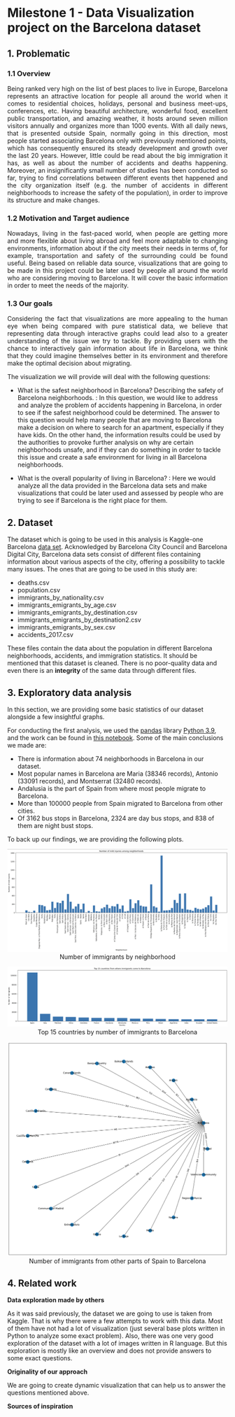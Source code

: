 # Milestone 1 - Data Visualization project on the Barcelona dataset

## 1. Problematic

### 1.1 Overview

<div style="text-align: justify"> Being ranked very high on the list of best places to live in Europe, Barcelona represents an attractive location for people all around the world when it comes to residential choices, holidays, personal and business meet-ups, conferences, etc. Having beautiful architecture, wonderful food, excellent public transportation, and amazing weather, it hosts around seven million visitors annually and organizes more than 1000 events. With all daily news, that is presented outside Spain, normally going in this direction, most people started associating Barcelona only with previously mentioned points, which has consequently ensured its steady development and growth over the last 20 years. However, little could be read about the big immigration it has, as well as about the number of accidents and deaths happening. Moreover, an insignificantly small number of studies has been conducted so far, trying to find correlations between different events thet happened and the city organization itself (e.g. the number of accidents in different neighborhoods to increase the safety of the population), in order to improve its structure and make changes.</div>

### 1.2 Motivation and Target audience

<div style="text-align: justify"> Nowadays, living in the fast-paced world, when people are getting more and more flexible about living abroad and feel more adaptable to changing environments, information about if the city meets their needs in terms of, for example, transportation and safety of the surrounding could be found useful. Being based on reliable data source, visualizations that are going to be made in this project could be later used by people all around the world who are considering moving to Barcelona. It will cover the basic information in order to meet the needs of the majority.</div>

### 1.3 Our goals

<div style="text-align: justify"> Considering the fact that visualizations are more appealing to the human eye when being compared with pure statistical data, we believe that representing data through interactive graphs could lead also to a greater understanding of the issue we try to tackle. By providing users with the chance to interactively gain information about life in Barcelona, we think that they could imagine themselves better in its environment and therefore make the optimal decision about migrating. </div>

The visualization we will provide will deal with the following questions:

- What is the safest neighborhood in Barcelona? Describing the safety of Barcelona neighborhoods. : In this question, we would like to address and analyze the problem of accidents happening in Barcelona, in order to see if the safest neighborhood could be determined. The answer to this question would help many people that are moving to Barcelona make a decision on where to search for an apartment, especially if they have kids. On the other hand, the information results could be used by the authorities to provoke further analysis on why are certain neighborhoods unsafe, and if they can do something in order to tackle this issue and create a safe environment for living in all Barcelona neighborhoods. </div>

- What is the overall popularity of living in Barcelona? :  Here we would analyze all the data provided in the Barcelona data sets and make visualizations that could be later used and assessed by people who are trying to see if Barcelona is the right place for them. </div>

## 2. Dataset

The dataset which is going to be used in this analysis is Kaggle-one Barcelona [data set](https://www.kaggle.com/datasets/xvivancos/barcelona-data-sets). Acknowledged by Barcelona City Council and Barcelona Digital City, Barcelona data sets consist of different files containing information about various aspects of the city, offering a possibility to tackle many issues. The ones that are going to be used in this study are:
- deaths.csv
- population.csv
- immigrants_by_nationality.csv
- immigrants_emigrants_by_age.csv
- immigrants_emigrants_by_destination.csv
- immigrants_emigrants_by_destination2.csv
- immigrants_emigrants_by_sex.csv 
- accidents_2017.csv</div>

These files contain the data about the population in different Barcelona neighborhoods, accidents, and immigration statistics.
It should be mentioned that this dataset is cleaned. There is no poor-quality data and even there is an **integrity** of the same data through different files.</div>


## 3. Exploratory data analysis

In this section, we are providing some basic statistics of our dataset alongside a few insightful graphs.

For conducting the first analysis, we used the [pandas](https://pandas.pydata.org/) library [Python 3.9](https://www.python.org/downloads/release/python-390/), and the work can be found in [this notebook](exploration/datavizEDA.ipynb). Some of the main conclusions we made are:</div>

- There is information about 74 neighborhoods in Barcelona in our dataset.
- Most popular names in Barcelona are Maria (38346 records), Antonio (33091 records), and Montserrat (32480 records).
- Andalusia is the part of Spain from where most people migrate to Barcelona.
- More than 100000 people from Spain migrated to Barcelona from other cities.
- Of 3162 bus stops in Barcelona, 2324 are day bus stops, and 838 of them are night bust stops.

To back up our findings, we are providing the following plots.</div>

<p align="center">
  <img src="images/im_by_ne.png"/>
  Number of immigrants by neighborhood
</p>

<p align="center">
  <img src="images/top15.png"/>
  Top 15 countries by number of immigrants to Barcelona
</p>

<p align="center">
  <img src="images/immigrants from spain.png"/>
  Number of immigrants from other parts of Spain to Barcelona
</p>

## 4. Related work

**Data exploration made by others**

As it was said previously, the dataset we are going to use is taken from Kaggle. That is why there were a few attempts to work with this data. Most of them have not had a lot of visualization (just several base plots written in Python to analyze some exact problem). Also, there was one very good exploration of the dataset with a lot of images written in R language. But this exploration is mostly like an overview and does not provide answers to some exact questions.</div>

**Originality of our approach**

We are going to create dynamic visualization that can help us to answer the questions mentioned above.</div>

**Sources of inspiration**
